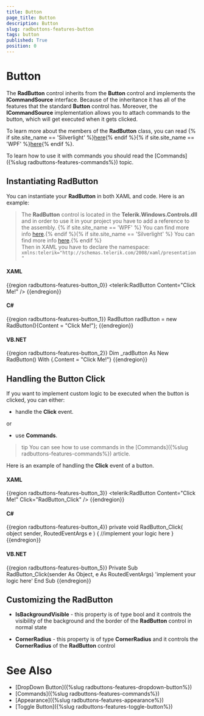 ```yaml
---
title: Button
page_title: Button
description: Button
slug: radbuttons-features-button
tags: button
published: True
position: 0
---
```


# Button

The __RadButton__ control inherits from the __Button__ control and implements the __ICommandSource__ interface. Because of the inheritance it has all of the features that the standard __Button__ control has. Moreover, the __ICommandSource__ implementation allows you to attach commands to the button, which will get executed when it gets clicked.	  

To learn more about the members of the __RadButton__ class, you can read {% if site.site_name == 'Silverlight' %}[here](http://www.telerik.com/help/silverlight/allmembers_t_telerik_windows_controls_radbutton.html){% endif %}{% if site.site_name == 'WPF' %}[here](http://www.telerik.com/help/wpf/allmembers_t_telerik_windows_controls_radbutton.html){% endif %}.

To learn how to use it with commands you should read the [Commands]({%slug radbuttons-features-commands%}) topic.	  

## Instantiating RadButton

You can instantiate your __RadButton__ in both XAML and code. Here is an example:		

> The __RadButton__ control is located in the __Telerik.Windows.Controls.dll__ and in order to use it in your project you have to add a reference to the assembly. {% if site.site_name == 'WPF' %} You can find more info [here](http://www.telerik.com/help/wpf/installation-installing-controls-dependencies-wpf.html).{% endif %}{% if site.site_name == 'Silverlight' %} You can find more info [here](http://www.telerik.com/help/silverlight/installation-installing-controls-dependencies.html).{% endif %} <br/> Then in XAML you have to declare the namespace: `xmlns:telerik="http://schemas.telerik.com/2008/xaml/presentation"`

#### __XAML__
{{region radbuttons-features-button_0}}
	<telerik:RadButton Content="Click Me!" />
{{endregion}}

#### __C#__
{{region radbuttons-features-button_1}}
	RadButton radButton = new RadButton(){Content = "Click Me!"};
{{endregion}}

#### __VB.NET__
{{region radbuttons-features-button_2}}
	Dim _radButton As New RadButton() With {.Content = "Click Me!"}
{{endregion}}

## Handling the Button Click

If you want to implement custom logic to be executed when the button is clicked, you can either:

* handle the __Click__ event.		  

or

* use __Commands__.		  

>tip You can see how to use commands in the [Commands]({%slug radbuttons-features-commands%}) article.
		
Here is an example of handling the __Click__ event of a button.		

#### __XAML__
{{region radbuttons-features-button_3}}
	<telerik:RadButton Content="Click Me!" Click="RadButton_Click" />
{{endregion}}

#### __C#__
{{region radbuttons-features-button_4}}
	private void RadButton_Click( object sender, RoutedEventArgs e )
	{
	    //implement your logic here
	}
{{endregion}}


#### __VB.NET__

{{region radbuttons-features-button_5}}
	Private Sub RadButton_Click(sender As Object, e As RoutedEventArgs)
	 'implement your logic here'
	End Sub
{{endregion}}

## Customizing the RadButton

* __IsBackgroundVisible__ - this property is of type bool and it controls the visibility of the background and the border of the __RadButton__ control in normal state		  

* __CornerRadius__ - this property is of type __CornerRadius__ and it controls the __CornerRadius__ of the __RadButton__ control		  

# See Also
 * [DropDown Button]({%slug radbuttons-features-dropdown-button%})
 * [Commands]({%slug radbuttons-features-commands%})
 * [Appearance]({%slug radbuttons-features-appearance%})
 * [Toggle Button]({%slug radbuttons-features-toggle-button%})